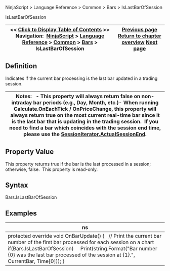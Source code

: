 ﻿
NinjaScript > Language Reference > Common > Bars > IsLastBarOfSession

IsLastBarOfSession

| << [Click to Display Table of Contents](islastbarofsession.md) >> **Navigation:**     [NinjaScript](ninjascript-1.md) > [Language Reference](language_reference_wip-1.md) > [Common](common-1.md) > [Bars](bars-1.md) > IsLastBarOfSession | [Previous page](isfirstbarofsessionbyindex-1.md) [Return to chapter overview](bars-1.md) [Next page](isresetonnewtradingday-1.md) |
| --- | --- |
## Definition
Indicates if the current bar processing is the last bar updated in a trading session.
 

| Notes:   - This property will always return false on non-intraday bar periods (e.g., Day, Month, etc.)- When running Calculate.OnEachTick / OnPriceChange, this property will always return true on the most current real-time bar since it is the last bar that is updating in the trading session.  If you need to find a bar which coincides with the session end time, please use the [SessionIterator.ActualSessionEnd](actualsessionend-1.md). |
| --- |

## Property Value
This property returns true if the bar is the last processed in a session; otherwise, false.  This property is read-only.
 
## Syntax
Bars.IsLastBarOfSession
 
## Examples

| ns |
| --- |
| protected override void OnBarUpdate() {    // Print the current bar number of the first bar processed for each session on a chart    if(Bars.IsLastBarOfSession)      Print(string.Format("Bar number {0} was the last bar processed of the session at {1}.", CurrentBar, Time[0])); } |

